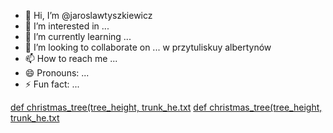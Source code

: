 - 👋 Hi, I’m @jaroslawtyszkiewicz
- 👀 I’m interested in ...
- 🌱 I’m currently learning ...
- 💞️ I’m looking to collaborate on ... w przytuliskuy albertynów
- 📫 How to reach me ...
- 😄 Pronouns: ...
- ⚡ Fun fact: ...

<!---
jaroslawtyszkiewicz/jaroslawtyszkiewicz is a ✨ special ✨ repository because its `README.md` (this file) appears on your GitHub profile.
You can click the Preview link to take a look at your changes.
--->
[def christmas_tree(tree_height, trunk_he.txt](https://github.com/user-attachments/files/17623519/def.christmas_tree.tree_height.trunk_he.txt)
[def christmas_tree(tree_height, trunk_he.txt](https://github.com/user-attachments/files/17623498/def.christmas_tree.tree_height.trunk_he.txt)


